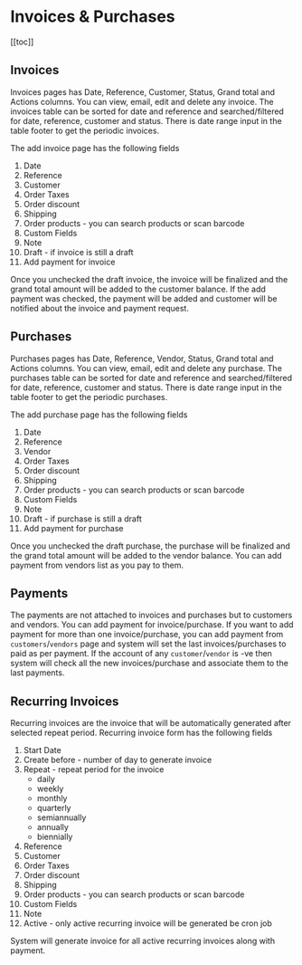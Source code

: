 # Invoices & Purchases

[[toc]]

## Invoices

Invoices pages has Date, Reference, Customer, Status, Grand total and Actions columns. You can view, email, edit and delete any invoice. The invoices table can be sorted for date and reference and searched/filtered for date, reference, customer and status. There is date range input in the table footer to get the periodic invoices.

The add invoice page has the following fields

1.  Date
2.  Reference
3.  Customer
4.  Order Taxes
5.  Order discount
6.  Shipping
7.  Order products - you can search products or scan barcode
8.  Custom Fields
9.  Note
10. Draft - if invoice is still a draft
11. Add payment for invoice

Once you unchecked the draft invoice, the invoice will be finalized and the grand total amount will be added to the customer balance. If the add payment was checked, the payment will be added and customer will be notified about the invoice and payment request.

## Purchases

Purchases pages has Date, Reference, Vendor, Status, Grand total and Actions columns. You can view, email, edit and delete any purchase. The purchases table can be sorted for date and reference and searched/filtered for date, reference, customer and status. There is date range input in the table footer to get the periodic purchases.

The add purchase page has the following fields

1.  Date
2.  Reference
3.  Vendor
4.  Order Taxes
5.  Order discount
6.  Shipping
7.  Order products - you can search products or scan barcode
8.  Custom Fields
9.  Note
10. Draft - if purchase is still a draft
11. Add payment for purchase

Once you unchecked the draft purchase, the purchase will be finalized and the grand total amount will be added to the vendor balance. You can add payment from vendors list as you pay to them.

## Payments

The payments are not attached to invoices and purchases but to customers and vendors. You can add payment for invoice/purchase. If you want to add payment for more than one invoice/purchase, you can add payment from `customers`/`vendors` page and system will set the last invoices/purchases to paid as per payment. If the account of any `customer`/`vendor` is -ve then system will check all the new invoices/purchase and associate them to the last payments.

## Recurring Invoices

Recurring invoices are the invoice that will be automatically generated after selected repeat period. Recurring invoice form has the following fields

1.  Start Date
2.  Create before - number of day to generate invoice
3.  Repeat - repeat period for the invoice
    -   daily
    -   weekly
    -   monthly
    -   quarterly
    -   semiannually
    -   annually
    -   biennially
4.  Reference
5.  Customer
6.  Order Taxes
7.  Order discount
8.  Shipping
9.  Order products - you can search products or scan barcode
10. Custom Fields
11. Note
12. Active - only active recurring invoice will be generated be cron job

System will generate invoice for all active recurring invoices along with payment.
